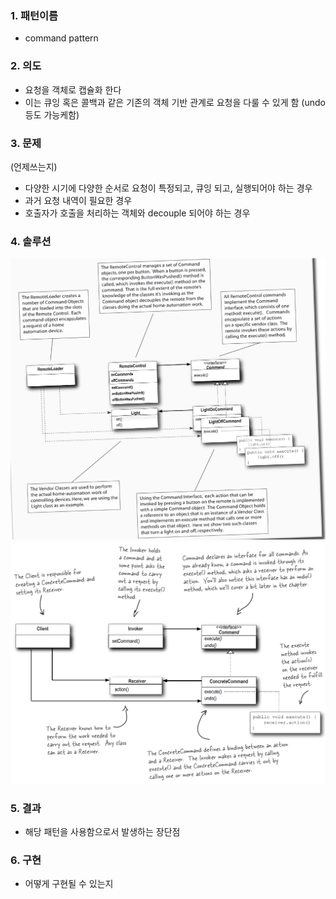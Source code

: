 ### 1. 패턴이름
- command pattern

### 2. 의도
- 요청을 객체로 캡슐화 한다
- 이는 큐잉 혹은 콜백과 같은 기존의 객체 기반 관계로 요청을 다룰 수 있게 함 (undo 등도 가능케함)

### 3. 문제
(언제쓰는지)
- 다양한 시기에 다양한 순서로 요청이 특정되고, 큐잉 되고, 실행되어야 하는 경우
- 과거 요청 내역이 필요한 경우
- 호출자가 호출을 처리하는 객체와 decouple 되어야 하는 경우

### 4. 솔루션
![case.png](case.png)
![general.png](general.png)

### 5. 결과
- 해당 패턴을 사용함으로서 발생하는 장단점

### 6. 구현
- 어떻게 구현될 수 있는지